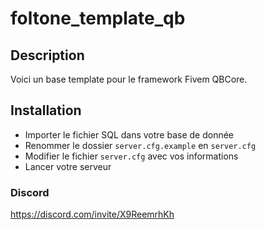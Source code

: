# foltone_template_qb

## Description
Voici un base template pour le framework Fivem QBCore.

## Installation
- Importer le fichier SQL dans votre base de donnée
- Renommer le dossier `server.cfg.example` en `server.cfg`
- Modifier le fichier `server.cfg` avec vos informations
- Lancer votre serveur

### Discord
https://discord.com/invite/X9ReemrhKh
